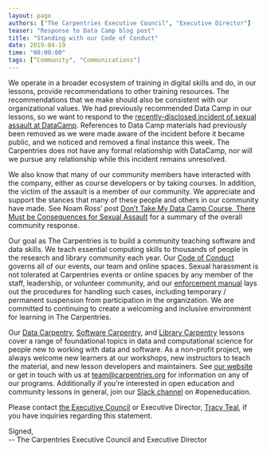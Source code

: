 ```yaml
---
layout: page
authors: ["The Carpentries Executive Council", "Executive Director"]
teaser: "Response to Data Camp blog post"
title: "Standing with our Code of Conduct"
date: 2019-04-19
time: "00:00:00"
tags: [“Community", "Communications"]
---
```


We operate in a broader ecosystem of training in digital skills and do, in our lessons, provide recommendations to other 
training resources. The recommendations that we make should also be consistent with our organizational values. We had 
previously recommended Data Camp in our lessons, so we want to respond to the [recently-disclosed incident of sexual 
assault at DataCamp](https://www.datacamp.com/community/blog/note-to-our-community). References to Data Camp materials 
had previously been removed as we were made aware of the incident before it became public, and we noticed and removed a 
final instance this week. The Carpentries does not have any formal relationship with DataCamp, nor will we pursue any 
relationship while this incident remains unresolved. 

We also know that many of our community members have interacted with the company, either as course developers or by 
taking courses. In addition, the victim of the assault is a member of our community. We appreciate and support the 
stances that many of these people and others in our community have made. See Noam Ross’ post [Don’t Take My Data Camp 
Course, There Must be Consequences for Sexual Assault](https://noamross.github.io/datacamp-sexual-assault/) for a summary 
of the overall community response.

Our goal as The Carpentries is to build a community teaching software and data skills. We teach essential computing 
skills to thousands of people in the research and library community each year. 
Our [Code of Conduct](https://docs.carpentries.org/topic_folders/policies/code-of-conduct.html) governs all of our 
events, our team and online spaces. Sexual harassment is not tolerated at Carpentries events or online spaces by any 
member of the staff, leadership, or volunteer community, and 
our [enforcement manual](https://docs.carpentries.org/topic_folders/policies/index_coc.html) lays out 
the procedures for handling such cases, including temporary / permanent suspension from participation in the 
organization. We are committed to continuing to create a welcoming and inclusive environment for learning in The Carpentries. 

Our [Data Carpentry](https://datacarpentry.org/lessons/), [Software Carpentry](https://software-carpentry.org/lessons/), 
and [Library Carpentry](https://librarycarpentry.org/lessons/) lessons cover a range of foundational topics in 
data and computational science for people new to working with data and software. As a non-profit project, we always 
welcome new learners at our workshops, new instructors to teach the material, and new lesson developers and maintainers. 
See [our website](https://carpentries.org/) or get in touch with us at [team@carpentries.org](mailto:team@carpentries.org) 
for information on any of our programs. Additionally if you’re interested in open education and community lessons in 
general, join our [Slack channel](https://swc-slack-invite.herokuapp.com/) on #openeducation.

Please contact [the Executive Council](mailto:carpentries-executive-council@carpentries.org) or Executive Director, 
[Tracy Teal](mailto:tkteal@carpentries.org), if you have inquiries regarding this statement. 

Signed,  
-- The Carpentries Executive Council and Executive Director

